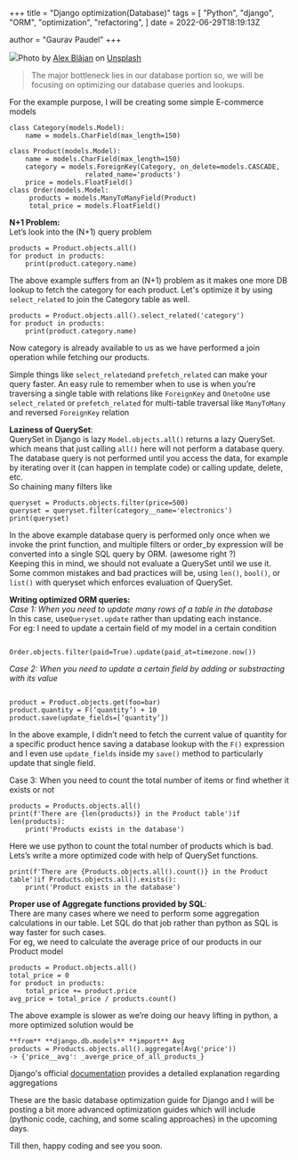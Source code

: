 +++
title = "Django optimization(Database)"
tags = [
    "Python",
    "django",
    "ORM",
    "optimization",
    "refactoring",
]
date = 2022-06-29T18:19:13Z

author = "Gaurav Paudel"
+++

![](https://miro.medium.com/max/1400/1*5cSylV22q9dghIEax3fqnA.jpeg)Photo by [Alex Blăjan](https://unsplash.com/@alexb?utm_source=unsplash&utm_medium=referral&utm_content=creditCopyText) on [Unsplash](https://unsplash.com/s/photos/slow?utm_source=unsplash&utm_medium=referral&utm_content=creditCopyText)

> The major bottleneck lies in our database portion so, we will be focusing on optimizing our database queries and lookups.

For the example purpose, I will be creating some simple E-commerce models

```
class Category(models.Model):  
    name = models.CharField(max_length=150)

class Product(models.Model):  
    name = models.CharField(max_length=150)  
    category = models.ForeignKey(Category, on_delete=models.CASCADE,   
                   related_name='products')  
    price = models.FloatField()  
class Order(models.Model:  
     products = models.ManyToManyField(Product)  
     total_price = models.FloatField()
```

**N+1 Problem:**  
Let’s look into the (N+1) query problem

```
products = Product.objects.all()  
for product in products:  
    print(product.category.name)  

```

The above example suffers from an (N+1) problem as it makes one more DB lookup to fetch the category for each product. Let's optimize it by using `select_related` to join the Category table as well.

```
products = Product.objects.all().select_related('category')  
for product in products:  
    print(product.category.name)
```

Now category is already available to us as we have performed a join operation while fetching our products.

Simple things like `select_related`and `prefetch_related` can make your query faster. An easy rule to remember when to use is when you’re traversing a single table with relations like `ForeignKey` and `OnetoOne` use `select_related` or `prefetch_related` for multi-table traversal like `ManyToMany` and reversed `ForeignKey` relation

**Laziness of QuerySet**:  
QuerySet in Django is lazy `Model.objects.all()` returns a lazy QuerySet. which means that just calling `all()` here will not perform a database query. The database query is not performed until you access the data, for example by iterating over it (can happen in template code) or calling update, delete, etc.  
So chaining many filters like

```
queryset = Products.objects.filter(price=500)  
queryset = queryset.filter(category__name='electronics')  
print(queryset)  

```

In the above example database query is performed only once when we invoke the print function, and multiple filters or order_by expression will be converted into a single SQL query by ORM. (awesome right ?)  
Keeping this in mind, we should not evaluate a QuerySet until we use it.  
Some common mistakes and bad practices will be, using `len()`, `bool()`, or `list()` with queryset which enforces evaluation of QuerySet.

**Writing optimized ORM queries:**  
_Case 1: When you need to update many rows of a table in the database_  
In this case, use`Queryset.update` rather than updating each instance.  
For eg: I need to update a certain field of my model in a certain condition

```
  
Order.objects.filter(paid=True).update(paid_at=timezone.now())
```

_Case 2: When you need to update a certain field by adding or substracting with its value_

```
  
product = Product.objects.get(foo=bar)  
product.quantity = F(‘quantity’) + 10  
product.save(update_fields=[‘quantity’])  

```

In the above example, I didn’t need to fetch the current value of quantity for a specific product hence saving a database lookup with the `F()` expression and I even use `update_fields` inside my `save()` method to particularly update that single field.

Case 3: When you need to count the total number of items or find whether it exists or not

```
products = Products.objects.all()  
print(f'There are {len(products)} in the Product table')if len(products):  
    print('Products exists in the database')
```

Here we use python to count the total number of products which is bad. Lets’s write a more optimized code with help of QuerySet functions.

```
print(f'There are {Products.objects.all().count()} in the Product table')if Products.objects.all().exists():  
    print('Product exists in the database')
```

**Proper use of Aggregate functions provided by SQL**:  
There are many cases where we need to perform some aggregation calculations in our table. Let SQL do that job rather than python as SQL is way faster for such cases.  
For eg, we need to calculate the average price of our products in our Product model

```
products = Product.objects.all()  
total_price = 0  
for product in products:  
    total_price += product.price  
avg_price = total_price / products.count()
```

The above example is slower as we’re doing our heavy lifting in python, a more optimized solution would be

```
**from** **django.db.models** **import** Avg  
products = Products.objects.all().aggregate(Avg('price'))  
-> {'price__avg': _averge_price_of_all_products_}
```

Django's official [documentation](https://docs.djangoproject.com/en/4.0/topics/db/aggregation/) provides a detailed explanation regarding aggregations

These are the basic database optimization guide for Django and I will be posting a bit more advanced optimization guides which will include (pythonic code, caching, and some scaling approaches) in the upcoming days.

Till then, happy coding and see you soon.
